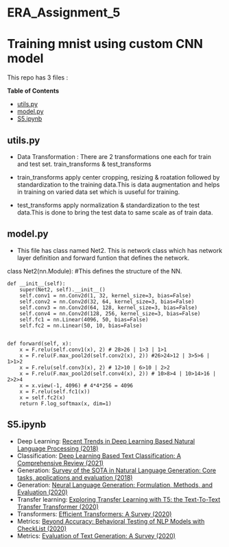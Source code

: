 # ERA_Assignment_5

# Training mnist using custom CNN model

This repo has 3 files :

**Table of Contents**

- [utils.py](#utils.py)
- [model.py](#model.py)
- [S5.ipynb](#S5.ipynb)

## utils.py
- Data Transformation : There are 2 transformations one each for train and test set. train_transforms & test_transforms
- train_transforms apply center cropping, resizing & roatation followed by standardization to the training data.This is data augmentation and helps in training on varied data set which is uuseful for training.
 
- test_transforms apply normalization & standardization to the test data.This is done to bring the test data to same scale as of train data.
   
    
## model.py
- This file has class named Net2. This is network class which has network layer definition and forward funtion that defines the network.


class Net2(nn.Module):
    #This defines the structure of the NN.
    
    def __init__(self):
        super(Net2, self).__init__()
        self.conv1 = nn.Conv2d(1, 32, kernel_size=3, bias=False)
        self.conv2 = nn.Conv2d(32, 64, kernel_size=3, bias=False)
        self.conv3 = nn.Conv2d(64, 128, kernel_size=3, bias=False)
        self.conv4 = nn.Conv2d(128, 256, kernel_size=3, bias=False)
        self.fc1 = nn.Linear(4096, 50, bias=False)
        self.fc2 = nn.Linear(50, 10, bias=False)
    
    
    def forward(self, x):
        x = F.relu(self.conv1(x), 2) # 28>26 | 1>3 | 1>1
        x = F.relu(F.max_pool2d(self.conv2(x), 2)) #26>24>12 | 3>5>6 | 1>1>2
        x = F.relu(self.conv3(x), 2) # 12>10 | 6>10 | 2>2
        x = F.relu(F.max_pool2d(self.conv4(x), 2)) # 10>8>4 | 10>14>16 | 2>2>4
        x = x.view(-1, 4096) # 4*4*256 = 4096
        x = F.relu(self.fc1(x))
        x = self.fc2(x)
        return F.log_softmax(x, dim=1)
        
## S5.ipynb
- Deep Learning: [Recent Trends in Deep Learning Based Natural Language Processing (2018)](https://arxiv.org/pdf/1708.02709.pdf)
- Classification: [Deep Learning Based Text Classification: A Comprehensive Review (2021)](https://arxiv.org/pdf/2004.03705)
- Generation: [Survey of the SOTA in Natural Language Generation: Core tasks, applications and evaluation (2018)](https://www.jair.org/index.php/jair/article/view/11173/26378)
- Generation: [Neural Language Generation: Formulation, Methods, and Evaluation (2020)](https://arxiv.org/pdf/2007.15780.pdf)
- Transfer learning: [Exploring Transfer Learning with T5: the Text-To-Text Transfer Transformer (2020)](https://arxiv.org/abs/1910.10683)
- Transformers: [Efficient Transformers: A Survey (2020)](https://arxiv.org/pdf/2009.06732.pdf)
- Metrics: [Beyond Accuracy: Behavioral Testing of NLP Models with CheckList (2020)](https://arxiv.org/pdf/2005.04118.pdf)
- Metrics: [Evaluation of Text Generation: A Survey (2020)](https://arxiv.org/pdf/2006.14799.pdf)
